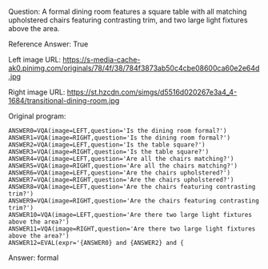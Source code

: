 Question: A formal dining room features a square table with all matching upholstered chairs featuring contrasting trim, and two large light fixtures above the area.

Reference Answer: True

Left image URL: https://s-media-cache-ak0.pinimg.com/originals/78/4f/38/784f3873ab50c4cbe08600ca60e2e64d.jpg

Right image URL: https://st.hzcdn.com/simgs/d5516d020267e3a4_4-1684/transitional-dining-room.jpg

Original program:

```
ANSWER0=VQA(image=LEFT,question='Is the dining room formal?')
ANSWER1=VQA(image=RIGHT,question='Is the dining room formal?')
ANSWER2=VQA(image=LEFT,question='Is the table square?')
ANSWER3=VQA(image=RIGHT,question='Is the table square?')
ANSWER4=VQA(image=LEFT,question='Are all the chairs matching?')
ANSWER5=VQA(image=RIGHT,question='Are all the chairs matching?')
ANSWER6=VQA(image=LEFT,question='Are the chairs upholstered?')
ANSWER7=VQA(image=RIGHT,question='Are the chairs upholstered?')
ANSWER8=VQA(image=LEFT,question='Are the chairs featuring contrasting trim?')
ANSWER9=VQA(image=RIGHT,question='Are the chairs featuring contrasting trim?')
ANSWER10=VQA(image=LEFT,question='Are there two large light fixtures above the area?')
ANSWER11=VQA(image=RIGHT,question='Are there two large light fixtures above the area?')
ANSWER12=EVAL(expr='{ANSWER0} and {ANSWER2} and {
```
Answer: formal

